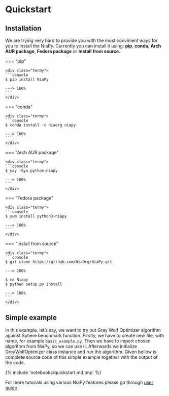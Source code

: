 # Quickstart

## Installation

We are trying very hard to provide you with the most convinient ways for you to install the NiaPy. Currently you can install it using: **pip**, **conda**, **Arch AUR package**, **Fedora package** or **Install from source**.

=== "pip"

    <div class="termy">
    ```console
    $ pip install NiaPy

    ---> 100%
    ```
    </div>

=== "conda"

    <div class="termy">
    ```console
    $ conda install -c niaorg niapy

    ---> 100%
    ```
    </div>

=== "Arch AUR package"

    <div class="termy">
    ```console
    $ yay -Syu python-niapy

    ---> 100%
    ```
    </div>

=== "Fedora package"

    <div class="termy">
    ```console
    $ yum install python3-niapy

    ---> 100%
    ```
    </div>

=== "Install from source"

    <div class="termy">
    ```console
    $ git clone https://github.com/NiaOrg/NiaPy.git

    ---> 100%

    $ cd Niapy
    $ python setup.py install

    ---> 100%
    ```
    </div>

## Simple example

In this example, let’s say, we want to try out Gray Wolf Optimizer algorithm against Sphere benchmark function. Firstly, we have to create new file, with name, for example ```basic_example.py```. Then we have to import chosen algorithm from NiaPy, so we can use it. Afterwards we initialize GreyWolfOptimizer class instance and run the algorithm. Given bellow is complete source code of this simple example together with the output of the code.

{% include 'notebooks/quickstart.md.tmp' %}

For more tutorials using various NiaPy features please go through [user guide](/user_guide/introduction/).